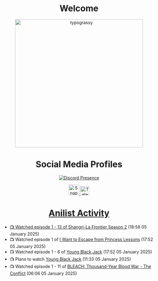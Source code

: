 <div align="center">

# Welcome
<a href="https://github.com/kawarimidoll/typograssy">
    <img alt="typograssy" src="https://typograssy.deno.dev/api?text=%E3%82%88%E3%81%86%E3%81%93%E3%81%9D%E3%81%BF%E3%81%AA%E3%81%95%E3%82%93%20-%20Sheby--&&l0=none&l1=82d9d0&l2=027353&l3=038c4c&l4=01402e&bg=none&frame=none&speed=100&comment=" width="421.99">
</a>

</div>

<div align="center">

# Social Media Profiles

[![Discord Presence](https://lanyard.cnrad.dev/api/612532963938271232)](https://discord.com/users/612532963938271232)


<a href="https://www.snapchat.com/add/a.sheby" title="Snapchat Profile">
    <img src="https://www.freepnglogos.com/uploads/snapchat-logo-png-0.png" width="35" alt="Snapchat Logo" />


<a href="https://t.me/ASheby" title="Telegram Profile">
    <img src="https://www.freepnglogos.com/uploads/telegram-logo-png-0.png" width="30" alt="Telegram Logo" />


</div>

<div align="center">

# Anilist Activity

</div>

<!-- ANILIST_ACTIVITY:start -->

-   📺 Watched episode 1 - 13 of [Shangri-La Frontier Season 2](https://anilist.co/anime/176508) (18:58 05 January 2025)
-   📺 Watched episode 1 of [I Want to Escape from Princess Lessons](https://anilist.co/anime/170650) (17:52 05 January 2025)
-   📺 Watched episode 1 - 6 of [Young Black Jack](https://anilist.co/anime/21187) (17:52 05 January 2025)
-   📺 Plans to watch [Young Black Jack](https://anilist.co/anime/21187) (11:33 05 January 2025)
-   📺 Watched episode 1 - 11 of [BLEACH: Thousand-Year Blood War - The Conflict](https://anilist.co/anime/169755) (06:06 05 January 2025)

<!-- ANILIST_ACTIVITY:end -->
